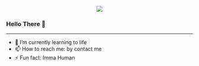 
<p align="center">
  <img src="(https://media0.giphy.com/media/v1.Y2lkPTc5MGI3NjExNmo3NWY2ZmJhNGoxYXc5dWthM3J5Z2R6eXU3aHkxOWVydmZ6YXU0OSZlcD12MV9pbnRlcm5hbF9naWZfYnlfaWQmY3Q9Zw/fvi3LEWpn2Mmh1fnBK/giphy.gif)"/>
</p>

### Hello There 👋

---


- 🌱 I’m currently learning to life
- 📫 How to reach me: by contact me
- ⚡ Fun fact: Imma Human
